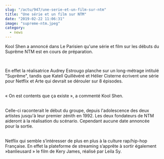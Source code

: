 ```yaml
--- 
slug: "/actu/947/une-serie-et-un-film-sur-ntm"
title: "Une série et un film sur NTM"
date: "2019-02-22 11:06:31"
image: "supreme-ntm.jpeg"
category:
  - news
---
```

<p>Kool Shen a annoncé dans Le Parisien qu'une série et film sur les débuts du Suprême NTM est en cours de préparation.</p>

<p> </p>

<p>En effet la réalisatrice Audrey Estrougo planche sur un long-métrage intitulé "Suprême", tandis que Katell Quillévéré et Hélier Cisterne écrivent une série pour Netflix et Arte qui devrait se dérouler sur 8 épisodes.</p>

<p><br />
« On est contents que ça existe », a commenté Kool Shen.</p>

<p><br />
Celle-ci raconterait le début du groupe, depuis l'adolescence des deux artistes jusqu'à leur premier zénith en 1992. Les deux fondateurs de NTM aideront à la réalisation du scénario. Cependant aucune date annoncée pour la sortie.</p>

<p><br />
Netflix qui semble s’intéresser de plus en plus à la culture rap/hip-hop Française. En effet la plateforme de streaming s’apprête à sortir également »banlieusard » le film de Kery James, réalisé par Leila Sy.</p>